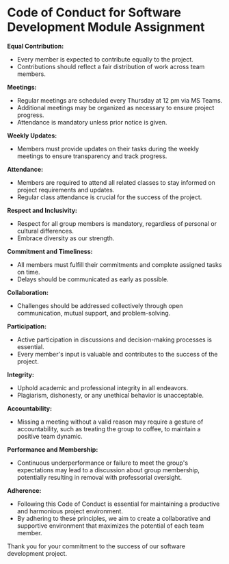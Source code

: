 # Code of Conduct for Software Development Module Assignment

**Equal Contribution:**

* Every member is expected to contribute equally to the project.
* Contributions should reflect a fair distribution of work across team members.

**Meetings:**

* Regular meetings are scheduled every Thursday at 12 pm via MS Teams.
* Additional meetings may be organized as necessary to ensure project progress.
* Attendance is mandatory unless prior notice is given.

**Weekly Updates:**

* Members must provide updates on their tasks during the weekly meetings to ensure transparency and track progress.

**Attendance:**

* Members are required to attend all related classes to stay informed on project requirements and updates.
* Regular class attendance is crucial for the success of the project.

**Respect and Inclusivity:**

* Respect for all group members is mandatory, regardless of personal or cultural differences.
* Embrace diversity as our strength.

**Commitment and Timeliness:**

* All members must fulfill their commitments and complete assigned tasks on time.
* Delays should be communicated as early as possible.

**Collaboration:**

* Challenges should be addressed collectively through open communication, mutual support, and problem-solving.

**Participation:**

* Active participation in discussions and decision-making processes is essential.
* Every member's input is valuable and contributes to the success of the project.

**Integrity:**

* Uphold academic and professional integrity in all endeavors.
* Plagiarism, dishonesty, or any unethical behavior is unacceptable.

**Accountability:**

* Missing a meeting without a valid reason may require a gesture of accountability, such as treating the group to coffee, to maintain a positive team dynamic.

**Performance and Membership:**

* Continuous underperformance or failure to meet the group's expectations may lead to a discussion about group membership, potentially resulting in removal with professorial oversight.

**Adherence:**

* Following this Code of Conduct is essential for maintaining a productive and harmonious project environment.
* By adhering to these principles, we aim to create a collaborative and supportive environment that maximizes the potential of each team member.

Thank you for your commitment to the success of our software development project.
